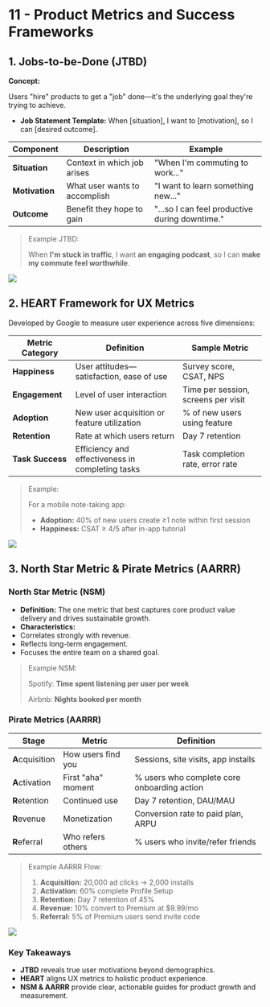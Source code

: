 # 11 - Product Metrics and Success Frameworks

## 1. Jobs-to-be-Done (JTBD)

**Concept:**

Users "hire" products to get a "job" done—it's the underlying goal they're trying to achieve.

- **Job Statement Template:** When [situation],
I want to [motivation],
so I can [desired outcome].

| Component | Description | Example |
| --- | --- | --- |
| **Situation** | Context in which job arises | "When I'm commuting to work..." |
| **Motivation** | What user wants to accomplish | "I want to learn something new..." |
| **Outcome** | Benefit they hope to gain | "...so I can feel productive during downtime." |

> Example JTBD:
> 
> 
> When **I'm stuck in traffic**, I want **an engaging podcast**, so I can **make my commute feel worthwhile**.
> 

![](https://media.giphy.com/media/3oEjHP8ELRNNlnlLGM/giphy.gif)


## 2. HEART Framework for UX Metrics

Developed by Google to measure user experience across five dimensions:

| Metric Category | Definition | Sample Metric |
| --- | --- | --- |
| **Happiness** | User attitudes—satisfaction, ease of use | Survey score, CSAT, NPS |
| **Engagement** | Level of user interaction | Time per session, screens per visit |
| **Adoption** | New user acquisition or feature utilization | % of new users using feature |
| **Retention** | Rate at which users return | Day 7 retention |
| **Task Success** | Efficiency and effectiveness in completing tasks | Task completion rate, error rate |

> Example:
> 
> 
> For a mobile note-taking app:
> 
> - **Adoption:** 40% of new users create ≥1 note within first session
> - **Happiness:** CSAT ≥ 4/5 after in-app tutorial

![](https://media.giphy.com/media/l0HUpt2s9Pclgt9Vm/giphy.gif)


## 3. North Star Metric & Pirate Metrics (AARRR)

### North Star Metric (NSM)

- **Definition:** The one metric that best captures core product value delivery and drives sustainable growth.
- **Characteristics:**
- Correlates strongly with revenue.
- Reflects long-term engagement.
- Focuses the entire team on a shared goal.

> Example NSM:
> 
> 
> Spotify: **Time spent listening per user per week**
> 
> Airbnb: **Nights booked per month**
> 

### Pirate Metrics (AARRR)

| Stage | Metric | Definition |
| --- | --- | --- |
| **A**cquisition | How users find you | Sessions, site visits, app installs |
| **A**ctivation | First "aha" moment | % users who complete core onboarding action |
| **R**etention | Continued use | Day 7 retention, DAU/MAU |
| **R**evenue | Monetization | Conversion rate to paid plan, ARPU |
| **R**eferral | Who refers others | % users who invite/refer friends |

> Example AARRR Flow:
> 
> 1. **Acquisition:** 20,000 ad clicks → 2,000 installs
> 2. **Activation:** 60% complete Profile Setup
> 3. **Retention:** Day 7 retention of 45%
> 4. **Revenue:** 10% convert to Premium at \$9.99/mo
> 5. **Referral:** 5% of Premium users send invite code

![](https://media.giphy.com/media/3oEjI6SIIHBdRxXI40/giphy.gif)


### Key Takeaways

- **JTBD** reveals true user motivations beyond demographics.
- **HEART** aligns UX metrics to holistic product experience.
- **NSM & AARRR** provide clear, actionable guides for product growth and measurement.
